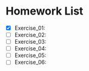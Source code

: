 # Homework List
- [x] Exercise_01:
- [ ] Exercise_02:
- [ ] Exercise_03:
- [ ] Exercise_04:
- [ ] Exercise_05:
- [ ] Exercise_06:
